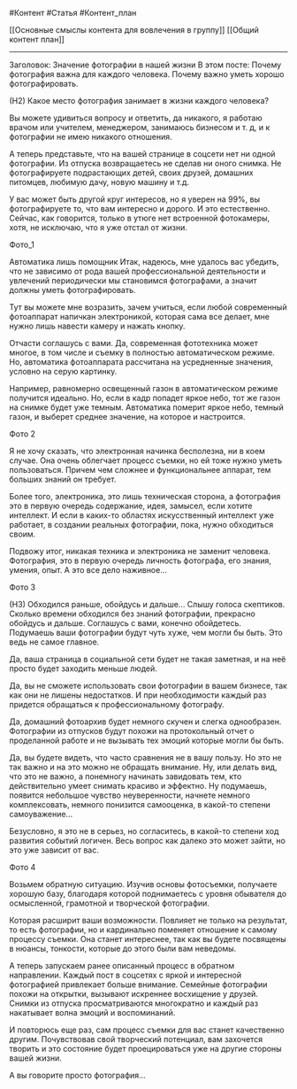 #Контент #Статья #Контент_план 

[[Основные смыслы контента для вовлечения в группу]]
[[Общий контент план]]
______________
Заголовок: Значение фотографии в нашей жизни
В этом посте:
Почему фотография важна для каждого человека.
Почему важно уметь хорошо фотографировать.

(Н2) Какое место фотография занимает в жизни каждого человека?

Вы можете удивиться вопросу и ответить, да никакого, я работаю врачом или учителем, менеджером, занимаюсь бизнесом и т. д, и к фотографии не имею никакого отношения.

А теперь представьте, что на вашей странице в соцсети нет ни одной фотографии. Из отпуска возвращаетесь не сделав ни оного снимка. Не фотографируете подрастающих детей, своих друзей, домашних питомцев, любимую дачу, новую машину и т.д.

У вас может быть другой круг интересов, но я уверен на 99%, вы фотографируете то, что вам интересно и дорого. И это естественно. Сейчас, как говорится, только в утюге нет встроенной фотокамеры, хотя, не исключаю, что я уже отстал от жизни.

Фото_1

Автоматика лишь помощник
Итак, надеюсь, мне удалось вас убедить, что не зависимо от рода вашей профессиональной деятельности и увлечений периодически мы становимся фотографами, а значит должны уметь фотографировать.

Тут вы можете мне возразить, зачем учиться, если любой современный фотоаппарат напичкан электроникой, которая сама все делает, мне нужно лишь навести камеру и нажать кнопку.

Отчасти соглашусь с вами. Да, современная фототехника может многое, в том числе и съемку в полностью автоматическом режиме. Но, автоматика фотоаппарата рассчитана на усредненные значения, условно на серую картинку.

Например, равномерно освещенный газон в автоматическом режиме получится идеально. Но, если в кадр попадет яркое небо, тот же газон на снимке будет уже темным. Автоматика померит яркое небо, темный газон, и выберет среднее значение, на которое и настроится.

Фото 2

Я не хочу сказать, что электронная начинка бесполезна, ни в коем случае. Она очень облегчает процесс съемки, но ей тоже нужно уметь пользоваться. Причем чем сложнее и функциональнее аппарат, тем больших знаний он требует.

Более того, электроника, это лишь техническая сторона, а фотография это в первую очередь содержание, идея, замысел, если хотите интеллект. И если в каких-то областях искусственный интеллект уже работает, в создании реальных фотографии, пока, нужно обходиться своим.

Подвожу итог, никакая техника и электроника не заменит человека. Фотография, это в первую очередь личность фотографа, его знания, умения, опыт. А это все дело наживное...

Фото 3

(Н3) Обходился раньше, обойдусь и дальше...
Слышу голоса скептиков. Сколько времени обходился без знаний фотографии, прекрасно обойдусь и дальше. Соглашусь с вами, конечно обойдетесь. Подумаешь ваши фотографии будут чуть хуже, чем могли бы быть. Это ведь не самое главное.

Да, ваша страница в социальной сети будет не такая заметная, и на неё просто будет заходить меньше людей.

Да, вы не сможете использовать свои фотографии в вашем бизнесе, так как они не лишены недостатков. И при необходимости каждый раз придется обращаться к профессиональному фотографу.

Да, домашний фотоархив будет немного скучен и слегка однообразен. Фотографии из отпусков будут похожи на протокольный отчет о проделанной работе и не вызывать тех эмоций которые могли бы быть.

Да, вы будете видеть, что часто сравнения не в вашу пользу. Но это не так важно и на это можно не обращать внимание. Ну, или делать вид, что это не важно, а понемногу начинать завидовать тем, кто действительно умеет снимать красиво и эффектно. Ну подумаешь, появится небольшое чувство неуверенности, начнете немного комплексовать, немного понизится самооценка, в какой-то степени самоуважение…

Безусловно, я это не в серьез, но согласитесь, в какой-то степени ход развития событий логичен. Весь вопрос как далеко это может зайти, но это уже зависит от вас.

Фото 4

Возьмем обратную ситуацию. Изучив основы фотосъемки, получаете хорошую базу, благодаря которой поднимаетесь с уровня обывателя до осмысленной, грамотной и творческой фотографии.

Которая расширит ваши возможности. Повлияет не только на результат, то есть фотографии, но и кардинально поменяет отношение к самому процессу съемки. Она станет интереснее, так как вы будете посвящены в нюансы, тонкости, которые до этого были вам неведомы.

А теперь запускаем ранее описанный процесс в обратном направлении. Каждый пост в соцсетях с яркой и интересной фотографией привлекает больше внимание. Семейные фотографии похожи на открытки, вызывают искреннее восхищение у друзей. Снимки из отпуска просматриваются многократно и каждый раз накатывает волна эмоций и воспоминаний.

И повторюсь еще раз, сам процесс съемки для вас станет качественно другим. Почувствовав свой творческий потенциал, вам захочется творить и это состояние будет проецироваться уже на другие стороны вашей жизни.

А вы говорите просто фотография…
